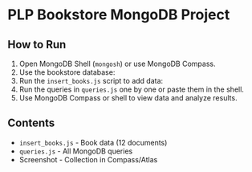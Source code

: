 # PLP Bookstore MongoDB Project

## How to Run

1. Open MongoDB Shell (`mongosh`) or use MongoDB Compass.
2. Use the bookstore database:
3. Run the `insert_books.js` script to add data:
4. Run the queries in `queries.js` one by one or paste them in the shell.
5. Use MongoDB Compass or shell to view data and analyze results.

## Contents

- `insert_books.js` - Book data (12 documents)
- `queries.js` - All MongoDB queries
- Screenshot - Collection in Compass/Atlas


